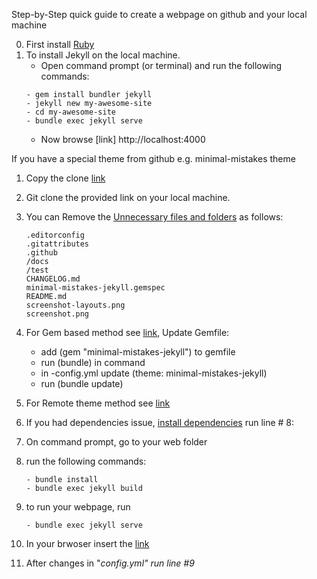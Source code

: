 Step-by-Step quick guide to create a webpage on github and your local machine

0. First install [Ruby](https://www.ruby-lang.org/en/documentation/installation/)
1. To install Jekyll on the local machine.
    - Open command prompt (or terminal) and run the following commands:
	```
	- gem install bundler jekyll
	- jekyll new my-awesome-site
	- cd my-awesome-site
	- bundle exec jekyll serve
	```
    - Now browse [link] http://localhost:4000

If you have a special theme from github e.g. minimal-mistakes theme
1. Copy the clone [link](https://github.com/mmistakes/minimal-mistakes)
2. Git clone the provided link on your local machine.
3. You can Remove the [Unnecessary files and folders](https://mmistakes.github.io/minimal-mistakes/docs/quick-start-guide/#remove-the-unnecessary) as follows:
	```
	.editorconfig
	.gitattributes
	.github
	/docs
	/test
	CHANGELOG.md
	minimal-mistakes-jekyll.gemspec
	README.md
	screenshot-layouts.png
	screenshot.png
	```
4. For Gem based method see [link](https://mmistakes.github.io/minimal-mistakes/docs/quick-start-guide/#gem-based-method), Update Gemfile:
	- add (gem "minimal-mistakes-jekyll") to gemfile
	- run (bundle) in command
	- in -config.yml update (theme: minimal-mistakes-jekyll)
	- run (bundle update)

5. For Remote theme method see [link](https://mmistakes.github.io/minimal-mistakes/docs/quick-start-guide/#remote-theme-method)
6. If you had dependencies issue, [install dependencies](https://mmistakes.github.io/minimal-mistakes/docs/installation/#install-dependencies) run line # 8:
7. On command prompt, go to your web folder
8. run the following commands:
	```
	- bundle install
	- bundle exec jekyll build
	```
9. to run your webpage, run
	```
	- bundle exec jekyll serve
  	```
10. In your brwoser insert the [link](http://127.0.0.1:4000)
11. After changes in "_config.yml" run line #9_
